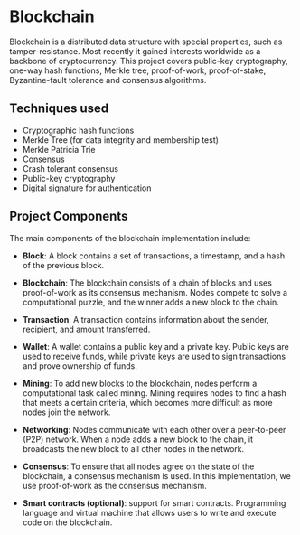 # Blockchain 

Blockchain is a distributed data structure with special properties, such as tamper-resistance. Most recently it gained interests worldwide as a backbone of cryptocurrency. This project covers public-key cryptography, one-way hash functions, Merkle tree, proof-of-work, proof-of-stake, Byzantine-fault tolerance and consensus algorithms.

## Techniques used 

- Cryptographic hash functions 
- Merkle Tree (for data integrity and membership test) 
- Merkle Patricia Trie 
- Consensus
- Crash tolerant consensus 
- Public-key cryptography 
- Digital signature for authentication 

## Project Components  
The main components of the blockchain implementation include:

- **Block**: A block contains a set of transactions, a timestamp, and a hash of the previous block.

- **Blockchain**: The blockchain consists of a chain of blocks and uses proof-of-work as its consensus mechanism. Nodes compete to solve a computational puzzle, and the winner adds a new block to the chain.

- **Transaction**: A transaction contains information about the sender, recipient, and amount transferred.

- **Wallet**: A wallet contains a public key and a private key. Public keys are used to receive funds, while private keys are used to sign transactions and prove ownership of funds.

- **Mining**: To add new blocks to the blockchain, nodes perform a computational task called mining. Mining requires nodes to find a hash that meets a certain criteria, which becomes more difficult as more nodes join the network.

- **Networking**: Nodes communicate with each other over a peer-to-peer (P2P) network. When a node adds a new block to the chain, it broadcasts the new block to all other nodes in the network.

- **Consensus**: To ensure that all nodes agree on the state of the blockchain, a consensus mechanism is used. In this implementation, we use proof-of-work as the consensus mechanism.

- **Smart contracts (optional)**: support for smart contracts. Programming language and virtual machine that allows users to write and execute code on the blockchain.
